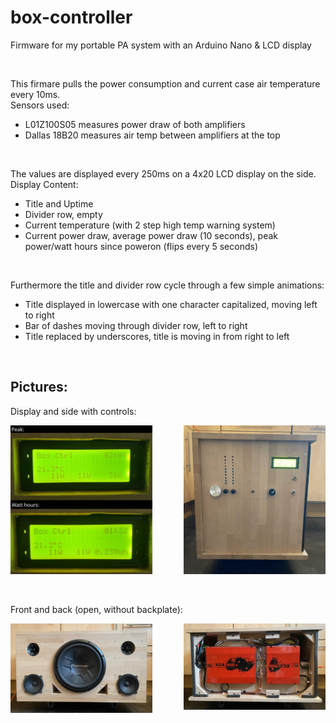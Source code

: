 # box-controller
Firmware for my portable PA system with an Arduino Nano & LCD display  

&nbsp;

This firmare pulls the power consumption and current case air temperature every 10ms.  
Sensors used:  
- L01Z100S05 measures power draw of both amplifiers
- Dallas 18B20 measures air temp between amplifiers at the top

&nbsp;

The values are displayed every 250ms on a 4x20 LCD display on the side.  
Display Content:  
- Title and Uptime
- Divider row, empty
- Current temperature (with 2 step high temp warning system)
- Current power draw, average power draw (10 seconds), peak power/watt hours since poweron (flips every 5 seconds)

&nbsp;

Furthermore the title and divider row cycle through a few simple animations:
- Title displayed in lowercase with one character capitalized, moving left to right
- Bar of dashes moving through divider row, left to right
- Title replaced by underscores, title is moving in from right to left

&nbsp;

## Pictures:
Display and side with controls:  
<div>
  <img width=45% height:auto src="https://raw.githubusercontent.com/3urobeat/box-controller/main/.github/img/display.JPG">  
  <img align="right" width=45% height:auto src="https://raw.githubusercontent.com/3urobeat/box-controller/main/.github/img/side.JPG">  
</div>

&nbsp;

Front and back (open, without backplate):  
<div>
  <img width=45% height:auto src="https://raw.githubusercontent.com/3urobeat/box-controller/main/.github/img/front.JPG">  
  <img align="right" width=45% height:auto src="https://raw.githubusercontent.com/3urobeat/box-controller/main/.github/img/back.JPG">  
</div>